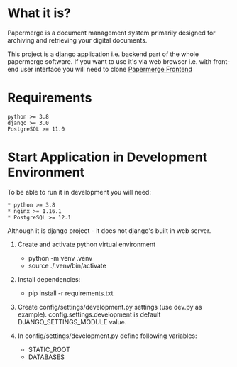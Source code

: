 What it is?
===========

Papermerge is a document management system primarily designed for archiving
and retrieving your digital documents.

This project is a django application i.e. backend part of the whole papermerge
software. If you want to use it's via web browser i.e. with front-end user interface you will need to clone [Papermerge Frontend](https://github.com/ciur/papermerge-js)


Requirements
============

    python >= 3.8
    django >= 3.0
    PostgreSQL >= 11.0

Start Application in Development Environment 
============================================

To be able to run it in development you will need:
    
    * python >= 3.8
    * nginx >= 1.16.1 
    * PostgreSQL >= 12.1

Although it is django project - it does not django's built in web server.    


1. Create and activate python virtual environment
    
    * python -m venv .venv
    * source ./.venv/bin/activate

2. Install dependencies:

    * pip install -r requirements.txt

3. Create config/settings/development.py settings (use dev.py as example).
 config.settings.development is default DJANGO_SETTINGS_MODULE value.

4. In config/settings/development.py define following variables:

    * STATIC_ROOT
    * DATABASES